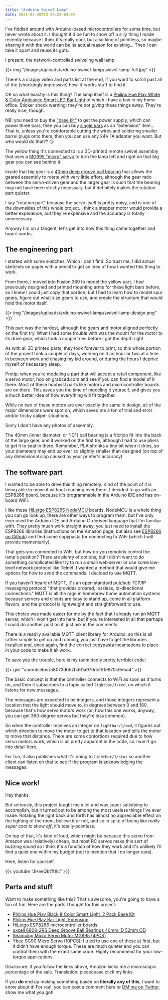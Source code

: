 ```yaml
---
title: "Arduino Swivel Lamp"
date: 2021-03-20T13:49:23-04:00
---
```


I've fiddled around with Arduino-based microcontrollers for some time, but never
wrote about it. I thought it'd be fun to show off a silly thing I made recently
because I think it's really cool, but also kind of pointless, so maybe sharing
it with the world can be its actual reason for existing... Then I can take it
apart and reuse its guts.

I present, the network-controlled swiveling wall lamp.

{{< img "/images/uploads/arduino-swivel-lamp/swivel-lamp-full.jpg" >}}

There's a crappy video and parts list at the end, if you want to scroll past all
of the (shockingly impressive) how-it-works stuff to find it.

<!--more-->

OK so what exactly is this thing? The lamp itself is a [Philips Hue Play White &
Color Ambiance Smart LED Bar Light][hue] of which I have a few in my home
office. Sticker shock warning: they're not *giving* these things away. They're
really nice, though.

NB: you need to buy the ["base kit"][hue] to get the power supply, which can power
three bars, then you can buy [single bars][hue-addon] as an "extension"
item... That is, unless you're comfortable cutting the wires and soldering
smaller barrel plugs onto them, then you can use any 24V 1A adapter you
want. But who would do that?? :smirk:

The yellow thing it's connected to is a 3D-printed remote swivel assembly that
uses a [MG995 "micro" servo][micro-servo] to turn the lamp left and right on
that big gear you can see behind it.

Inside that big gear is a [40mm deep groove ball bearing][bearings] that allows
the geared assembly to rotate with very little effort, although the gear ratio
between the servo-driven gear and the larger gear is such that the bearing may
not have been strictly necessary, but it definitely makes the rotation part
quieter.

I say "rotation part" because the servo itself is pretty noisy, and is one of
the downsides of this whole project. I think a stepper motor would provide a
better experience, but they're expensive and the accuracy is totally
unnecessary.

Anyway I'm on a tangent, let's get into how this thing came together and how it
works.

## The engineering part

I started with some sketches. Which I can't find. So trust me, I did actual
sketches on paper with a pencil to get an idea of how I wanted this thing to
work.

From there, I moved into Fusion 360 to model the yellow part. I had previously
designed and printed mounting arms for these light bars before, so I knew I
could just copy that portion, but I had to learn how to model spur gears, figure
out what size gears to use, and create the structure that would hold the motor
itself.

{{< img "/images/uploads/arduino-swivel-lamp/swivel-lamp-design.png" >}}

This part was the hardest, although the gears and motor aligned perfectly on the
first try. What I had some trouble with was the mount for the motor to its drive
gear, which took a couple tries before I got the depth right.

As with all 3D printed parts, they took forever to print, so this whole portion
of the project took a couple of days, working on it an hour or two at a time in
between work and chasing my kid around, or during the hours I deprive myself of
necessary sleep.

Protip: when you're modeling a part that will accept a retail component, like a
servo motor, hop on grabcad.com and see if you can find a model of it
there. Most of these hobbyist parts like motors and microcontroller boards are
on there. This saves you the time of modeling it yourself, and gives you a much
better idea of how everything will fit together.

While no two of these motors are ever exactly the same in design, all of the
major dimensions were spot on, which saved me a ton of trial and error and/or
tricky caliper situations.

Sorry I don't have any photos of assembly.

The 40mm (inner diameter, or "ID") ball bearing is a friction fit into the back
of the large gear, and it worked on the first try, although I had to use pliers
to get it to seat in there. Remember, PLA shrinks a tiny bit when it dries, so
your diameters may end up ever so slightly smaller than designed (on top of any
dimensional slop caused by your printer's accuracy).

## The software part

I wanted to be able to drive this thing remotely. Kind of the point of it is
being able to move it without reaching over there. I decided to go with an
ESP8266 board, because it's programmable in the Arduino IDE and has on-board
WiFi.

I like these [HiLetgo ESP8266 NodeMCU][hiletgo] boards. NodeMCU is a whole thing
you can go look up, there are other ways to program them, but I've only ever
used the Arduino IDE and Arduino C-derived language that I'm familiar with. They
pretty much work straight away, you just need to install the ESP8266 libraries
(instructions on the Amazon page, but also see [ESP8266 on Github][espgit]) and
find some copypasta for connecting to WiFi (which I will provide momentarily).

[espgit]: https://github.com/esp8266/Arduino

That gets you connected to WiFi, but how do you remotely control the lamp's
position? There are plenty of options, but I didn't want to do something
complicated like try to run a small web server or use some low-level network
protocol like Telnet. I wanted a method that would give me options for how to
*send* the commands. I decided to use MQTT.

If you haven't heard of MQTT, it's an open standard pub/sub TCP/IP messaging
protocol "that provides ordered, lossless, bi-directional connections." MQTT is
all the rage in homebrew home automation systems because servers and clients are
easy to stand up, come in all platform flavors, and the protocol is lightweight
and straightforward to use.

This choice was made easier for me by the fact that I already run an MQTT
server, which I won't get into here, but if you're interested in all that
perhaps I could do another post on it, just ask in the comments.

There is a readily available MQTT client library for Arduino, so this is all
rather simple to get up and running, you just have to get the libraries
installed and, once again, find the correct copypasta incantations to place in
your code to make it all work.

To save you the trouble, here is my (admittedly pretty terrible) code:

{{< gist "aaronbieber/58073db57bd61a970dcf51e970c9eba4" >}}

The basic concept is that the controller connects to WiFi as soon as it turns
on, and then it subscribes to a topic called `lightbar/1/cmd`, on which it
listens for new messages.

The messages are expected to be integers, and those integers represent a
location that the light should move to, in degrees between 0 and 180, because
that's how servo motors work (or, how this one works, anyway; you can get
360-degree servos but they're less common).

So when the controller receives an integer on `lightbar/1/cmd`, it figures out
which direction to move the motor to get to that location and tells the motor to
move that distance. There are some contortions required due to how servo motors
work, which is all pretty apparent in the code, so I won't go into detail
here.

For fun, it also publishes what it's doing to `lightbar/1/stat` so another
client can listen on that to see if the program is acknowledging the messages.

## Nice work!

Hey thanks.

But seriously, this project taught me a lot and was super satisfying to
accomplish, but it turned out to be among the most useless things I've ever
made. Rotating the light back and forth has almost no appreciable effect on the
lighting of the room, believe it or not, and so in spite of being *like really
super cool to show off*, it's totally pointless.

On top of that, it's kind of loud, which might be because this servo from Amazon
was (relatively) cheap, but most RC servos make this sort of buzzing sound so I
think it's a function of how they work and it's unlikely I'll find a quiet one
within my budget (not to mention that I no longer care).

Here, listen for yourself.

{{< youtube "JHeeQbtTt8c" >}}

## Parts and stuff

Want to make something like this? That's awesome, you're going to have a ton of
fun. Here are the parts I bought for this project:

* [Philips Hue Play Black & Color Smart Light, 2 Pack Base Kit][hue]
* [Philips Hue Play Bar Light, Extension][hue-addon]
* [HiLetgo ESP8266 microcontroller boards][hiletgo]
* [uxcell 6808-2RS Deep Groove Ball Bearings 40mm ID 52mm OD][bearings]
* [Seamuing Micro Servo Motor MG995 (4PCS)][micro-servo]
* [Ybee SG90 Micro Servo (10PCS)][mini-servo]; I tried to use one of these at
  first, but it didn't have enough torque. These are much quieter and you
  can control them with the exact same code. Highly recommend for your
  low-torque applications.

[hiletgo]: https://amzn.to/313wNtT
[bearings]: https://amzn.to/3tELIXJ
[micro-servo]: https://amzn.to/3cSm8I7
[mini-servo]: https://amzn.to/3924fFz
[hue]: https://amzn.to/2OVTNIO
[hue-addon]: https://amzn.to/3913ahe

Disclosure: if you follow the links above, Amazon kicks me a microscopic
percentage of the sale. Translation: pleeeeease click my links.

If you **do** end up making something based on **literally any of this**, I want
to know about it! For real, you can post a comment here or [DM me on
Twitter](https://twitter.com/aaronbieber), show me what you got!
